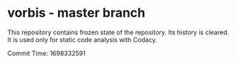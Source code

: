 # vorbis - master branch

This repository contains frozen state of the repository.
Its history is cleared. It is used only for static code
analysis with Codacy.

Commit Time: 1698332591
